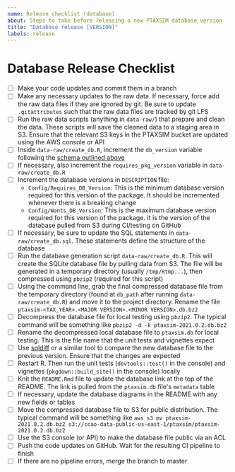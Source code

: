 ```yaml
---
name: Release checklist (database)
about: Steps to take before releasing a new PTAXSIM database version
title: "Database release [VERSION]"
labels: release
---
```


# Database Release Checklist

- [ ] Make your code updates and commit them in a branch
- [ ] Make any necessary updates to the raw data. If necessary, force add the raw data files if they are ignored by git. Be sure to update `.gitattributes` such that the raw data files are tracked by git LFS
- [ ] Run the raw data scripts (anything in `data-raw/`) that prepare and clean the data. These scripts will save the cleaned data to a staging area in S3. Ensure that the relevant S3 keys in the PTAXSIM bucket are updated using the AWS console or API
- [ ] Inside `data-raw/create_db.R`, increment the `db_version` variable following the [schema outlined above](#schema)
- [ ] If necessary, also increment the `requires_pkg_version` variable in `data-raw/create_db.R`
- [ ] Increment the database versions in `DESCRIPTION` file:
  - `Config/Requires_DB_Version`: This is the minimum database version required for this version of the package. It should be incremented whenever there is a breaking change
  - `Config/Wants_DB_Version`: This is the maximum database version required for this version of the package. It is the version of the database pulled from S3 during CI/testing on GitHub
- [ ] If necessary, be sure to update the SQL statements in `data-raw/create_db.sql`. These statements define the structure of the database
- [ ] Run the database generation script `data-raw/create_db.R`. This will create the SQLite database file by pulling data from S3. The file will be generated in a temporary directory (usually `/tmp/Rtmp...`), then compressed using `pbzip2` (required for this script)
- [ ] Using the command line, grab the final compressed database file from the temporary directory (found at `db_path` after running `data-raw/create_db.R`) and move it to the project directory. Rename the file `ptaxsim-<TAX_YEAR>.<MAJOR VERSION>.<MINOR VERSION>.db.bz2`
- [ ] Decompress the database file for local testing using `pbzip2`. The typical command will be something like `pbzip2 -d -k ptaxsim-2021.0.2.db.bz2`
- [ ] Rename the decompressed local database file to `ptaxsim.db` for local testing. This is the file name that the unit tests and vignettes expect
- [ ] Use [sqldiff](https://www.sqlite.org/sqldiff.html) or a similar tool to compare the new database file to the previous version. Ensure that the changes are expected
- [ ] Restart R. Then run the unit tests (`devtools::test()` in the console) and vignettes (`pkgdown::build_site()` in the console) locally
- [ ] Knit the `README.Rmd` file to update the database link at the top of the README. The link is pulled from the `ptaxsim.db` file's `metadata` table
- [ ] If necessary, update the database diagrams in the README with any new fields or tables
- [ ] Move the compressed database file to S3 for public distribution. The typical command will be something like `aws s3 mv ptaxsim-2021.0.2.db.bz2 s3://ccao-data-public-us-east-1/ptaxsim/ptaxsim-2021.0.2.db.bz2`
- [ ] Use the S3 console (or API) to make the database file public via an ACL
- [ ] Push the code updates on GitHub. Wait for the resulting CI pipeline to finish
- [ ] If there are no pipeline errors, merge the branch to master
